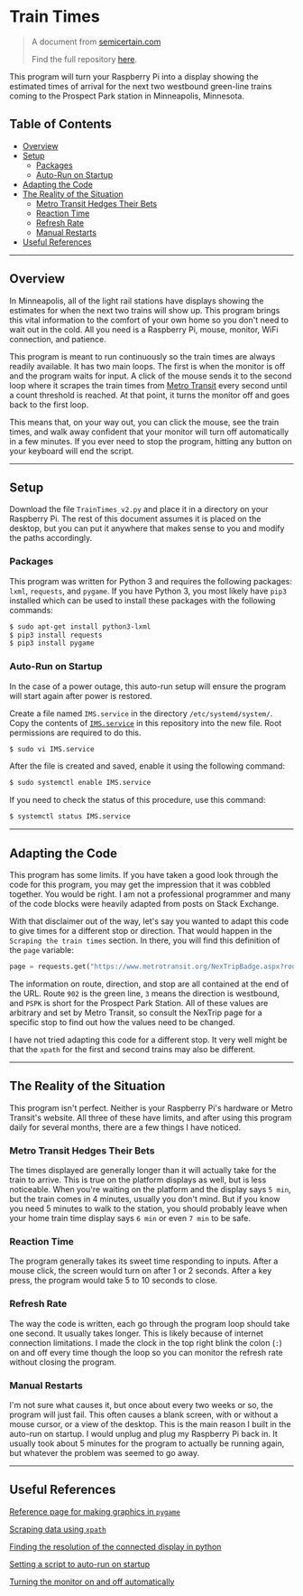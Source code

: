<a name="top-of-doc"></a>
# Train Times
> A document from [semicertain.com](semicertain.com)
>
> Find the full repository [here](http://github.com/semicertain/Train-Times).

This program will turn your Raspberry Pi into a display showing the estimated times of arrival for the next two westbound green-line trains coming to the Prospect Park station in Minneapolis, Minnesota. 

## Table of Contents

<!-- TOC depthFrom:1 depthTo:6 withLinks:1 updateOnSave:1 orderedList:0 -->

- [Overview](#overview)
- [Setup](#setup)
	- [Packages](#packages)
	- [Auto-Run on Startup](#auto-run)
- [Adapting the Code](#adapting)
- [The Reality of the Situation](#reality)
	- [Metro Transit Hedges Their Bets](#hedges-bets)
	- [Reaction Time](#reaction-time)
	- [Refresh Rate](#refresh-rate)
	- [Manual Restarts](#restarts)
- [Useful References](#references)

<!-- TOC -->

[//]: # (In order for headings with spaces to link to an entry in the TOC, you need the HTML-ish line below. The name needs to match what is in the parentheses in the TOC. They are put on the line before the heading so that the heading shows up when the link is clicked.)

---

<a name="overview"></a>
## Overview

In Minneapolis, all of the light rail stations have displays showing the estimates for when the next two trains will show up. This program brings this vital information to the comfort of your own home so you don't need to wait out in the cold. All you need is a Raspberry Pi, mouse, monitor, WiFi connection, and patience. 

This program is meant to run continuously so the train times are always readily available. It has two main loops. The first is when the monitor is off and the program waits for input. A click of the mouse sends it to the second loop where it scrapes the train times from [Metro Transit](www.metrotransit.org) every second until a count threshold is reached. At that point, it turns the monitor off and goes back to the first loop. 

This means that, on your way out, you can click the mouse, see the train times, and walk away confident that your monitor will turn off automatically in a few minutes. If you ever need to stop the program, hitting any button on your keyboard will end the script.

---

<a name="setup"></a>
## Setup

Download the file `TrainTimes_v2.py` and place it in a directory on your Raspberry Pi. The rest of this document assumes it is placed on the desktop, but you can put it anywhere that makes sense to you and modify the paths accordingly. 

<a name="packages"></a>
### Packages

This program was written for Python 3 and requires the following packages: `lxml`, `requests`, and `pygame`. If you have Python 3, you most likely have `pip3` installed which can be used to install these packages with the following commands:

```bash
$ sudo apt-get install python3-lxml
$ pip3 install requests
$ pip3 install pygame
```

<a name="auto-run"></a>
### Auto-Run on Startup

In the case of a power outage, this auto-run setup will ensure the program will start again after power is restored.

Create a file named `IMS.service` in the directory `/etc/systemd/system/`. Copy the contents of [`IMS.service`](http://github.com/semicertain/Train-Times/blob/master/IMS.service) in this repository into the new file. Root permissions are required to do this.

```bash
$ sudo vi IMS.service
```

After the file is created and saved, enable it using the following command:

```bash
$ sudo systemctl enable IMS.service
```

If you need to check the status of this procedure, use this command:

```bash
$ systemctl status IMS.service
```

---

<a name="adapting"></a>
## Adapting the Code

This program has some limits. If you have taken a good look through the code for this program, you may get the impression that it was cobbled together. You would be right. I am not a professional programmer and many of the code blocks were heavily adapted from posts on Stack Exchange. 

With that disclaimer out of the way, let's say you wanted to adapt this code to give times for a different stop or direction. That would happen in the `Scraping the train times` section. In there, you will find this definition of the `page` variable:

```python
page = requests.get("https://www.metrotransit.org/NexTripBadge.aspx?route=902&direction=3&stop=PSPK")
```

The information on route, direction, and stop are all contained at the end of the URL. Route `902` is the green line, `3` means the direction is westbound, and `PSPK` is short for the Prospect Park Station. All of these values are arbitrary and set by Metro Transit, so consult the NexTrip page for a specific stop to	find out how the values need to be changed. 

I have not tried adapting this code for a different stop. It very well might be that the `xpath` for the first and second trains may also be different.

---

<a name="reality"></a>
## The Reality of the Situation

This program isn't perfect. Neither is your Raspberry Pi's hardware or Metro Transit's website. All three of these have limits, and after using this program daily for several months, there are a few things I have noticed. 

<a name="hedges-bets"></a>
### Metro Transit Hedges Their Bets

The times displayed are generally longer than it will actually take for the train to arrive. This is true on the platform displays as well, but is less noticeable. When you're waiting on the platform and the display says `5 min`, but the train comes in 4 minutes, usually you don't mind. But if you know you need 5 minutes to walk to the station, you should probably leave when your home train time display says `6 min` or even `7 min` to be safe.

<a name="reaction-time"></a>
### Reaction Time

The program generally takes its sweet time responding to inputs. After a mouse click, the screen would turn on after 1 or 2 seconds. After a key press, the program would take 5 to 10 seconds to close.

<a name="refresh-rate"></a>
### Refresh Rate

The way the code is written, each go through the program loop should take one second. It usually takes longer. This is likely because of internet connection limitations. I made the clock in the top right blink the colon (`:`) on and off every time though the loop so you can monitor the refresh rate without closing the program. 

<a name="restarts"></a>
### Manual Restarts

I'm not sure what causes it, but once about every two weeks or so, the program will just fail. This often causes a blank screen, with or without a mouse cursor, or a view of the desktop. This is the main reason I built in the auto-run on startup. I would unplug and plug my Raspberry Pi back in. It usually took about 5 minutes for the program to actually be running again, but whatever the problem was seemed to go away. 

---

<a name="references"></a>
## Useful References

[Reference page for making graphics in `pygame`](http://programarcadegames.com/index.php?chapter=introduction_to_graphics)

[Scraping data using `xpath`](http://python-guide-pt-br.readthedocs.io/en/latest/scenarios/scrape/)

[Finding the resolution of the connected display in python](https://stackoverflow.com/questions/46008890/getting-physical-screen-size-in-python)

[Setting a script to auto-run on startup](https://www.raspberrypi.org/forums/viewtopic.php?t=200174%60)

[Turning the monitor on and off automatically](https://www.raspberrypi.org/forums/viewtopic.php?t=193430)
